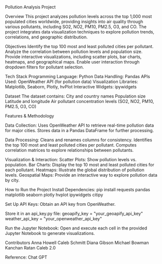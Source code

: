 Pollution Analysis Project

Overview
This project analyzes pollution levels across the top 1,000 most populated cities worldwide, providing insights into air quality through various pollutants, including SO2, NO2, PM10, PM2.5, O3, and CO. The project integrates data visualization techniques to explore pollution trends, correlations, and geographic distribution.

Objectives
Identify the top 100 most and least polluted cities per pollutant.
Analyze the correlation between pollution levels and population size.
Provide interactive visualizations, including scatter plots, bar charts, heatmaps, and geographical maps.
Enable user interaction through dropdown filters for pollutant selection.

Tech Stack
Programming Language: Python
Data Handling: Pandas
APIs Used: OpenWeather API (for pollution data)
Visualization Libraries: Matplotlib, Seaborn, Plotly, hvPlot
Interactive Widgets: ipywidgets

Dataset
The dataset contains:
City and country names
Population size
Latitude and longitude
Air pollutant concentration levels (SO2, NO2, PM10, PM2.5, O3, CO)

Features & Methodology

Data Collection:
Uses OpenWeather API to retrieve real-time pollution data for major cities.
Stores data in a Pandas DataFrame for further processing.

Data Processing:
Cleans and renames columns for consistency.
Identifies the top 100 most and least polluted cities per pollutant.
Computes correlation matrices to explore relationships between pollutants.

Visualization & Interaction:
Scatter Plots: Show pollution levels vs. population.
Bar Charts: Display the top 10 most and least polluted cities for each pollutant.
Heatmaps: Illustrate the global distribution of pollution levels.
Geospatial Maps: Provide an interactive way to explore pollution data by city.

How to Run the Project
Install Dependencies:
pip install requests pandas matplotlib seaborn plotly hvplot ipywidgets citipy

Set Up API Keys:
Obtain an API key from OpenWeather.

Store it in an api_key.py file:
geoapify_key = "your_geoapify_api_key"
weather_api_key = "your_openweather_api_key"

Run the Jupyter Notebook:
Open and execute each cell in the provided Jupyter Notebook to generate visualizations.

Contributors
Anna Howell
Caleb Schmitt
Diana Gibson
Michael Bowman 
Kanchan Ratan
Caleb 2.0

Reference:
Chat GPT